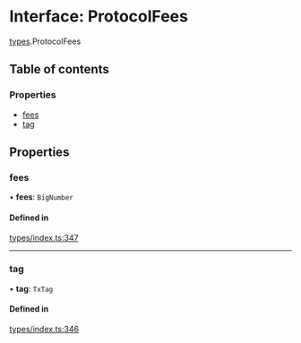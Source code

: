# Interface: ProtocolFees

[types](../wiki/types).ProtocolFees

## Table of contents

### Properties

- [fees](../wiki/types.ProtocolFees#fees)
- [tag](../wiki/types.ProtocolFees#tag)

## Properties

### fees

• **fees**: `BigNumber`

#### Defined in

[types/index.ts:347](https://github.com/PolymathNetwork/polymesh-sdk/blob/31dfa0dc/src/types/index.ts#L347)

___

### tag

• **tag**: `TxTag`

#### Defined in

[types/index.ts:346](https://github.com/PolymathNetwork/polymesh-sdk/blob/31dfa0dc/src/types/index.ts#L346)
